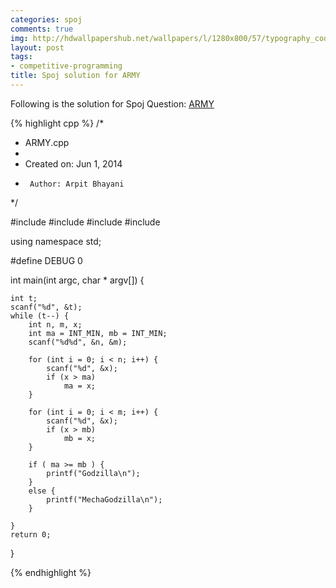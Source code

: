 ```yaml
---
categories: spoj
comments: true
img: http://hdwallpapershub.net/wallpapers/l/1280x800/57/typography_code_javascript_black_background_programmer_syntax_1280x800_56614.jpg
layout: post
tags:
- competitive-programming
title: Spoj solution for ARMY
---
```


Following is the solution for Spoj Question: [ARMY](http://www.spoj.com/problems/ARMY/)

{% highlight cpp %}
/*
 * ARMY.cpp
 *
 *  Created on: Jun 1, 2014
 *      Author: Arpit Bhayani
 */

#include <cstdio>
#include <cstdlib>
#include <iostream>
#include <climits>

using namespace std;

#define DEBUG 0

int main(int argc, char * argv[]) {

	int t;
	scanf("%d", &t);
	while (t--) {
		int n, m, x;
		int ma = INT_MIN, mb = INT_MIN;
		scanf("%d%d", &n, &m);

		for (int i = 0; i < n; i++) {
			scanf("%d", &x);
			if (x > ma)
				ma = x;
		}

		for (int i = 0; i < m; i++) {
			scanf("%d", &x);
			if (x > mb)
				mb = x;
		}

		if ( ma >= mb ) {
			printf("Godzilla\n");
		}
		else {
			printf("MechaGodzilla\n");
		}

	}
	return 0;
}

{% endhighlight %}